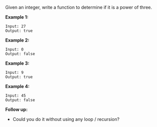 Given an integer, write a function to determine if it is a power of three.

**Example 1:**
```
Input: 27
Output: true
```

**Example 2:**
```
Input: 0
Output: false
```

**Example 3:**
```
Input: 9
Output: true
```

**Example 4:**
```
Input: 45
Output: false
```

**Follow up:**
* Could you do it without using any loop / recursion?